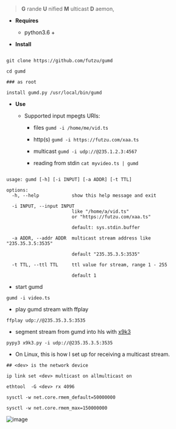 > __G__ rande __U__ nified __M__ ulticast __D__ aemon, 



*  __Requires__ 
    * python3.6 +

* __Install__

```smalltalk

git clone https://github.com/futzu/gumd

cd gumd

### as root

install gumd.py /usr/local/bin/gumd 

```

* __Use__

   * Supported input mpegts URIs:
   
      * files  `gumd -i /home/me/vid.ts`
      * http(s) `gumd -i https://futzu.com/xaa.ts`
      * multicast `gumd -i udp://@235.1.2.3:4567`
  
      * reading from stdin `cat myvideo.ts | gumd`

```smalltalk

usage: gumd [-h] [-i INPUT] [-a ADDR] [-t TTL]

options:
  -h, --help            show this help message and exit
  
  -i INPUT, --input INPUT
                        like "/home/a/vid.ts" 
                        or "https://futzu.com/xaa.ts"
                        
                        default: sys.stdin.buffer
                        
  -a ADDR, --addr ADDR  multicast stream address like "235.35.3.5:3535"
        
                        default "235.35.3.5:3535"
  
  -t TTL, --ttl TTL     ttl value for stream, range 1 - 255
  
                        default 1

```
   * start gumd

```smalltalk
gumd -i video.ts
```


   * play gumd stream with ffplay

```smalltalk
ffplay udp://@235.35.3.5:3535
```
   * segment stream from gumd into hls with [x9k3](https://github.com/futzu/x9k3)

```smalltalk
pypy3 x9k3.py -i udp://@235.35.3.5:3535
```
  * On Linux, this is how I set up for receiving a multicast stream.
```
## <dev> is the network device

ip link set <dev> multicast on allmulticast on

ethtool  -G <dev> rx 4096

sysctl -w net.core.rmem_default=50000000

sysctl -w net.core.rmem_max=150000000
```
![image](https://user-images.githubusercontent.com/52701496/166299701-72ee908a-5053-45fc-a716-4b8ca4b1ef32.png)
